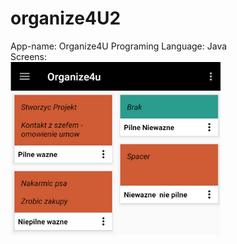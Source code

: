 # organize4U2
App-name: Organize4U
Programing Language: Java  
Screens:  
![Alt text](/app/1.png?raw=true "1.png")

